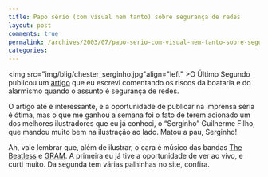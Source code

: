 ```yaml
---
title: Papo sério (com visual nem tanto) sobre segurança de redes
layout: post
comments: true
permalink: /archives/2003/07/papo-serio-com-visual-nem-tanto-sobre-seguranca-de-redes.html/
categories:
---
```

<img src="img/blig/chester_serginho.jpg"align="left" >O Último Segundo publicou um <a href="http://ultimosegundo.ig.com.br/useg/economia/mundovirtual/artigo/0,,1259617,00.html" >artigo</a> que eu escrevi comentando os riscos da boataria e do alarmismo quando o assunto é segurança de redes.

O artigo até é interessante, e a oportunidade de publicar na imprensa séria é ótima, mas o que me ganhou a semana foi o fato de terem acionado um dos melhores ilustradores que eu já conheci, o &#8220;Serginho&#8221; Guilherme Filho, que mandou muito bem na ilustração ao lado. Matou a pau, Serginho!

Ah, vale lembrar que, além de ilustrar, o cara é músico das bandas <a href="http://thebeatless.hpg.ig.com.br" >The Beatless</a> e <a href="http://gram.mosva.com.br/" >GRAM</a>. A primeira eu já tive a oportunidade de ver ao vivo, e curti muito. Da segunda tem várias palhinhas no site, confira.

</tr> </table>



<table width="100"% border=0 cellspacing=0 cellpadding=0>
